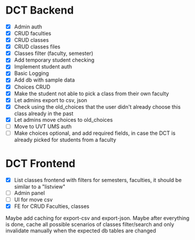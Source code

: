 # DCT Backend
- [x] Admin auth
- [x] CRUD faculties
- [x] CRUD classes
- [x] CRUD classes files
- [x] Classes filter (faculty, semester)
- [x] Add temporary student checking
- [x] Implement student auth
- [x] Basic Logging
- [x] Add db with sample data
- [x] Choices CRUD
- [x] Make the student not able to pick a class from their own faculty
- [x] Let admins export to csv, json
- [x] Check using the old_choices that the user didn't already choose this class already in the past
- [x] Let admins move choices to old_choices 
- [ ] Move to UVT UMS auth
- [ ] Make choices optional, and add required fields, in case the DCT is already picked for students from a faculty

# DCT Frontend
- [x] List classes frontend with filters for semesters, faculties, it should be similar to a "listview"
- [ ] Admin panel
- [ ] UI for move csv
- [x] FE for CRUD Faculties, classes

Maybe add caching for export-csv and export-json.
Maybe after everything is done, cache all possible scenarios of classes filter/search and only invalidate manually when the expected db tables are changed